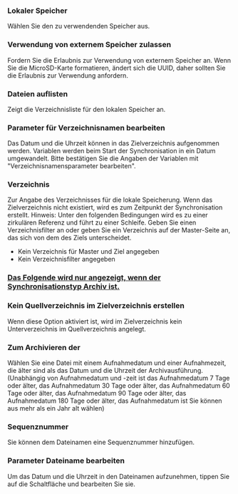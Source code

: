 ### Lokaler Speicher

Wählen Sie den zu verwendenden Speicher aus.

### Verwendung von externem Speicher zulassen

Fordern Sie die Erlaubnis zur Verwendung von externem Speicher an. Wenn Sie die MicroSD-Karte formatieren, ändert sich die UUID, daher sollten Sie die Erlaubnis zur Verwendung anfordern.

### Dateien auflisten

Zeigt die Verzeichnisliste für den lokalen Speicher an. 

### Parameter für Verzeichnisnamen bearbeiten

Das Datum und die Uhrzeit können in das Zielverzeichnis aufgenommen werden. Variablen werden beim Start der Synchronisation in ein Datum umgewandelt. Bitte bestätigen Sie die Angaben der Variablen mit "Verzeichnisnamensparameter bearbeiten".

### Verzeichnis

Zur Angabe des Verzeichnisses für die lokale Speicherung. Wenn das Zielverzeichnis nicht existiert, wird es zum Zeitpunkt der Synchronisation erstellt.
Hinweis: Unter den folgenden Bedingungen wird es zu einer zirkulären Referenz und führt zu einer Schleife. Geben Sie einen Verzeichnisfilter an oder geben Sie ein Verzeichnis auf der Master-Seite an, das sich von dem des Ziels unterscheidet.

- Kein Verzeichnis für Master und Ziel angegeben
- Kein Verzeichnisfilter angegeben

### <u>Das Folgende wird nur angezeigt, wenn der Synchronisationstyp Archiv ist.</u>

### Kein Quellverzeichnis im Zielverzeichnis erstellen

Wenn diese Option aktiviert ist, wird im Zielverzeichnis kein Unterverzeichnis im Quellverzeichnis angelegt.

### Zum Archivieren der

Wählen Sie eine Datei mit einem Aufnahmedatum und einer Aufnahmezeit, die älter sind als das Datum und die Uhrzeit der Archivausführung. (Unabhängig von Aufnahmedatum und -zeit ist das Aufnahmedatum 7 Tage oder älter, das Aufnahmedatum 30 Tage oder älter, das Aufnahmedatum 60 Tage oder älter, das Aufnahmedatum 90 Tage oder älter, das Aufnahmedatum 180 Tage oder älter, das Aufnahmedatum ist Sie können aus mehr als ein Jahr alt wählen)

### Sequenznummer

Sie können dem Dateinamen eine Sequenznummer hinzufügen.

### Parameter Dateiname bearbeiten

Um das Datum und die Uhrzeit in den Dateinamen aufzunehmen, tippen Sie auf die Schaltfläche und bearbeiten Sie sie.